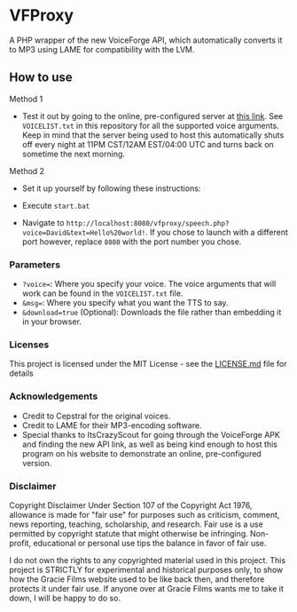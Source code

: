 # VFProxy
 A PHP wrapper of the new VoiceForge API, which automatically converts it to MP3 using LAME for compatibility with the LVM.

## How to use
Method 1
* Test it out by going to the online, pre-configured server at [this link](http://seamus-server.tk/vfproxy/speech.php?voice=David&msg=Hello%20world!). See `VOICELIST.txt` in this repository for all the supported voice arguments. Keep in mind that the server being used to host this automatically shuts off every night at 11PM CST/12AM EST/04:00 UTC and turns back on sometime the next morning.

Method 2
* Set it up yourself by following these instructions:

* Execute `start.bat`
* Navigate to `http://localhost:8080/vfproxy/speech.php?voice=David&text=Hello%20world!`. If you chose to launch with a different port however, replace `8080` with the port number you chose.

### Parameters

* `?voice=`: Where you specify your voice. The voice arguments that will work can be found in the `VOICELIST.txt` file.
* `&msg=`: Where you specify what you want the TTS to say.
* `&download=true` (Optional): Downloads the file rather than embedding it in your browser.

### Licenses

This project is licensed under the MIT License - see the [LICENSE.md](LICENSE.md) file for details

### Acknowledgements

* Credit to Cepstral for the original voices.
* Credit to LAME for their MP3-encoding software.
* Special thanks to ItsCrazyScout for going through the VoiceForge APK and finding the new API link, as well as being kind enough to host this program on his website to demonstrate an online, pre-configured version.

### Disclaimer

Copyright Disclaimer Under Section 107 of the Copyright Act 1976, allowance is made for "fair use" for purposes such as criticism, comment, news reporting, teaching, scholarship, and research. Fair use is a use permitted by copyright statute that might otherwise be infringing. Non-profit, educational or personal use tips the balance in favor of fair use.

I do not own the rights to any copyrighted material used in this project. This project is STRICTLY for experimental and historical purposes only, to show how the Gracie Films website used to be like back then, and therefore protects it under fair use. If anyone over at Gracie Films wants me to take it down, I will be happy to do so.
